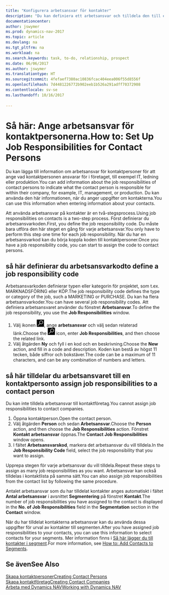 ```yaml
---
title: "Konfigurera arbetsansvar för kontakter"
description: "Du kan definiera ett arbetsansvar och tilldela den till en kontakt för att ange vilka aktiviteter som kontakten ansvarar för i företaget, till exempel IT- eller produktionsorder."
documentationcenter: 
author: jswymer
ms.prod: dynamics-nav-2017
ms.topic: article
ms.devlang: na
ms.tgt_pltfrm: na
ms.workload: na
ms.search.keywords: task, to-do, relationship, prospect
ms.date: 06/06/2017
ms.author: jswymer
ms.translationtype: HT
ms.sourcegitcommit: 4fefaef7380ac10836fcac404eea006f55d8556f
ms.openlocfilehash: 7d4481226772b902eeb1b526a291adff70372908
ms.contentlocale: sv-se
ms.lasthandoff: 10/16/2017

---
```

# <a name="how-to-set-up-job-responsibilities-for-contact-persons"></a><span data-ttu-id="c1015-103">Så här: Ange arbetsansvar för kontaktpersonerna.</span><span class="sxs-lookup"><span data-stu-id="c1015-103">How to: Set Up Job Responsibilities for Contact Persons</span></span>
<span data-ttu-id="c1015-104">Du kan lägga till information om arbetsansvar för kontaktpersoner för att ange vad kontaktpersonen ansvarar för i företaget, till exempel IT, ledning eller produktion.</span><span class="sxs-lookup"><span data-stu-id="c1015-104">You can add information about the job responsibilities of contact persons to indicate what the contact person is responsible for within their company, for example, IT, management, or production.</span></span> <span data-ttu-id="c1015-105">Du kan använda den här informationen, när du anger uppgifter om kontakterna.</span><span class="sxs-lookup"><span data-stu-id="c1015-105">You can use this information when entering information about your contacts.</span></span>

<span data-ttu-id="c1015-106">Att använda arbetsansvar på kontakter är en två-stegsprocess.</span><span class="sxs-lookup"><span data-stu-id="c1015-106">Using job responsibilities on contacts is a two-step process.</span></span> <span data-ttu-id="c1015-107">Först definierar du arbetsansvarkoden.</span><span class="sxs-lookup"><span data-stu-id="c1015-107">First, you define the job responsibility code.</span></span> <span data-ttu-id="c1015-108">Du måste bara utföra den här steget en gång för varje arbetsansvar.</span><span class="sxs-lookup"><span data-stu-id="c1015-108">You only have to perform this step one time for each job responsibility.</span></span> <span data-ttu-id="c1015-109">När du har en arbetsansvarkod kan du börja koppla koden till kontaktpersoner.</span><span class="sxs-lookup"><span data-stu-id="c1015-109">Once you have a job responsibility code, you can start to assign the code to contact persons.</span></span>

## <a name="to-define-a-job-responsibility-code"></a><span data-ttu-id="c1015-110">så här definierar du arbetsansvarkod</span><span class="sxs-lookup"><span data-stu-id="c1015-110">to define a job responsibility code</span></span>
<span data-ttu-id="c1015-111">Arbetsansvarkoden definierar typen eller kategorin för projektet, som t.ex. MARKNADSFÖRING eller KÖP.</span><span class="sxs-lookup"><span data-stu-id="c1015-111">The job responsibility code defines the type or category of the job, such a MARKETING or PURCHASE.</span></span> <span data-ttu-id="c1015-112">Du kan ha flera arbetsansvarkoder.</span><span class="sxs-lookup"><span data-stu-id="c1015-112">You can have several job responsibility codes.</span></span> <span data-ttu-id="c1015-113">Att definiera arbetsansvaret använder du fönstret **Arbetsansvar**.</span><span class="sxs-lookup"><span data-stu-id="c1015-113">To define the job responsibility, you use the **Job Responsibilities** window.</span></span>

1. <span data-ttu-id="c1015-114">Välj ikonen ![söka efter sida eller rapport](media/ui-search/search_small.png "ikonen söka efter sida eller rapport"), ange **arbetsansvar** och välj sedan relaterad länk.</span><span class="sxs-lookup"><span data-stu-id="c1015-114">Choose the ![Search for Page or Report](media/ui-search/search_small.png "Search for Page or Report icon") icon, enter **Job Responsibilities**, and then choose the related link.</span></span>
2. <span data-ttu-id="c1015-115">Välj åtgärden **Ny** och fyll i en kod och en beskrivning.</span><span class="sxs-lookup"><span data-stu-id="c1015-115">Choose the **New** action, and fill in a code and description.</span></span> <span data-ttu-id="c1015-116">Koden kan bestå av högst 11 tecken, både siffror och bokstäver.</span><span class="sxs-lookup"><span data-stu-id="c1015-116">The code can be a maximum of 11 characters, and can be any combination of numbers and letters.</span></span>

## <a name="to-assign-job-responsibilities-to-a-contact-person"></a><span data-ttu-id="c1015-117">så här tilldelar du arbetsansvaret till en kontaktperson</span><span class="sxs-lookup"><span data-stu-id="c1015-117">to assign job responsibilities to a contact person</span></span>
<span data-ttu-id="c1015-118">Du kan inte tilldela arbetsansvar till kontaktföretag.</span><span class="sxs-lookup"><span data-stu-id="c1015-118">You cannot assign job responsibilities to contact companies.</span></span>

1. <span data-ttu-id="c1015-119">Öppna kontaktperson.</span><span class="sxs-lookup"><span data-stu-id="c1015-119">Open the contact person.</span></span>
2. <span data-ttu-id="c1015-120">Välj åtgärden **Person** och sedan **Arbetsansvar**.</span><span class="sxs-lookup"><span data-stu-id="c1015-120">Choose the **Person** action, and then choose the **Job Responsibilities** action.</span></span> <span data-ttu-id="c1015-121">Fönstret **Kontakt arbetsansvar** öppnas.</span><span class="sxs-lookup"><span data-stu-id="c1015-121">The **Contact Job Responsibilities** window opens.</span></span>
3. <span data-ttu-id="c1015-122">I fältet **Arbetsansvarskod**, markera det arbetsansvar du vill tilldela.</span><span class="sxs-lookup"><span data-stu-id="c1015-122">In the **Job Responsibility Code** field, select the job responsibility that you want to assign.</span></span>

<span data-ttu-id="c1015-123">Upprepa stegen för varje arbetsansvar du vill tilldela.</span><span class="sxs-lookup"><span data-stu-id="c1015-123">Repeat these steps to assign as many job responsibilities as you want.</span></span> <span data-ttu-id="c1015-124">Arbetsansvar kan också tilldelas i kontaktlista på samma sätt.</span><span class="sxs-lookup"><span data-stu-id="c1015-124">You can also assign job responsibilities from the contact list by following the same procedure.</span></span>

<span data-ttu-id="c1015-125">Antalet arbetsansvar som du har tilldelat kontakter anges automatiskt i fältet **Antal arbetsansvar** i avsnittet **Segmentering** på fönstret **Kontakt**.</span><span class="sxs-lookup"><span data-stu-id="c1015-125">The number of job responsibilities you have assigned to the contact is displayed in the **No. of Job Responsibilities** field in the **Segmentation** section in the **Contact** window.</span></span>

<span data-ttu-id="c1015-126">När du har tilldelat kontakterna arbetsansvar kan du använda dessa uppgifter för urval av kontakter till segmenten.</span><span class="sxs-lookup"><span data-stu-id="c1015-126">After you have assigned job responsibilities to your contacts, you can use this information to select contacts for your segments.</span></span> <span data-ttu-id="c1015-127">Mer information finns i [Så här lägger du till kontakter i segment](marketing-add-contact-segment.md).</span><span class="sxs-lookup"><span data-stu-id="c1015-127">For more information, see [How to: Add Contacts to Segments](marketing-add-contact-segment.md).</span></span>

## <a name="see-also"></a><span data-ttu-id="c1015-128">Se även</span><span class="sxs-lookup"><span data-stu-id="c1015-128">See Also</span></span>
[<span data-ttu-id="c1015-129">Skapa kontaktpersoner</span><span class="sxs-lookup"><span data-stu-id="c1015-129">Creating Contact Persons</span></span>](marketing-create-contact-persons.md)  
[<span data-ttu-id="c1015-130">Skapa kontaktföretag</span><span class="sxs-lookup"><span data-stu-id="c1015-130">Creating Contact Companies</span></span>](marketing-create-contact-companies.md)  
[<span data-ttu-id="c1015-131">Arbeta med Dynamics NAV</span><span class="sxs-lookup"><span data-stu-id="c1015-131">Working with Dynamics NAV</span></span>](ui-work-product.md)

